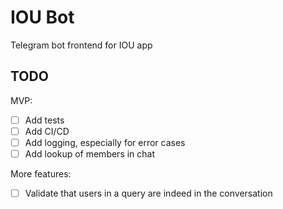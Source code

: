 # IOU Bot

Telegram bot frontend for IOU app

## TODO

MVP:

- [ ] Add tests
- [ ] Add CI/CD
- [ ] Add logging, especially for error cases
- [ ] Add lookup of members in chat 

More features:

- [ ] Validate that users in a query are indeed in the conversation
